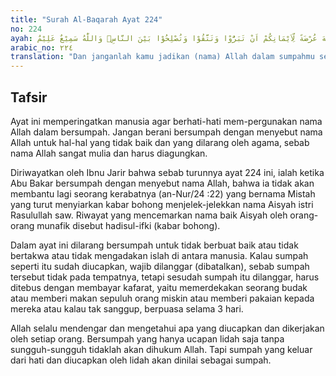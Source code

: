 ```yaml
---
title: "Surah Al-Baqarah Ayat 224"
no: 224
ayah: وَلَا تَجْعَلُوا اللّٰهَ عُرْضَةً لِّاَيْمَانِكُمْ اَنْ تَبَرُّوْا وَتَتَّقُوْا وَتُصْلِحُوْا بَيْنَ النَّاسِۗ وَاللّٰهُ سَمِيْعٌ عَلِيْمٌ 
arabic_no: ٢٢٤
translation: "Dan janganlah kamu jadikan (nama) Allah dalam sumpahmu sebagai penghalang untuk berbuat kebajikan, bertakwa dan menciptakan kedamaian di antara manusia. Allah Maha Mendengar, Maha Mengetahui."
---
```


## Tafsir

Ayat ini memperingatkan manusia agar berhati-hati mem-pergunakan nama Allah dalam bersumpah. Jangan berani bersumpah dengan menyebut nama Allah untuk hal-hal yang tidak baik dan yang dilarang oleh agama, sebab nama Allah sangat mulia dan harus diagungkan.

Diriwayatkan oleh Ibnu Jarir bahwa sebab turunnya ayat 224 ini, ialah ketika Abu Bakar bersumpah dengan menyebut nama Allah, bahwa ia tidak akan membantu lagi seorang kerabatnya (an-Nur/24 :22) yang bernama Mistah yang turut menyiarkan kabar bohong menjelek-jelekkan nama Aisyah istri Rasulullah saw. Riwayat yang mencemarkan nama baik Aisyah oleh orang-orang munafik disebut hadisul-ifki (kabar bohong).

Dalam ayat ini dilarang bersumpah untuk tidak berbuat baik atau tidak bertakwa atau tidak mengadakan islah di antara manusia. Kalau sumpah seperti itu sudah diucapkan, wajib dilanggar (dibatalkan), sebab sumpah tersebut tidak pada tempatnya, tetapi sesudah sumpah itu dilanggar, harus ditebus dengan membayar kafarat, yaitu memerdekakan seorang budak atau memberi makan sepuluh orang miskin atau memberi pakaian kepada mereka atau kalau tak sanggup, berpuasa selama 3 hari.

Allah selalu mendengar dan mengetahui apa yang diucapkan dan dikerjakan oleh setiap orang. Bersumpah yang hanya ucapan lidah saja tanpa sungguh-sungguh tidaklah akan dihukum Allah. Tapi sumpah yang keluar dari hati dan diucapkan oleh lidah akan dinilai sebagai sumpah.
